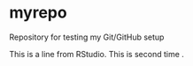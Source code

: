 # myrepo
Repository for testing my Git/GitHub setup

This is a line from RStudio.
This is second time .